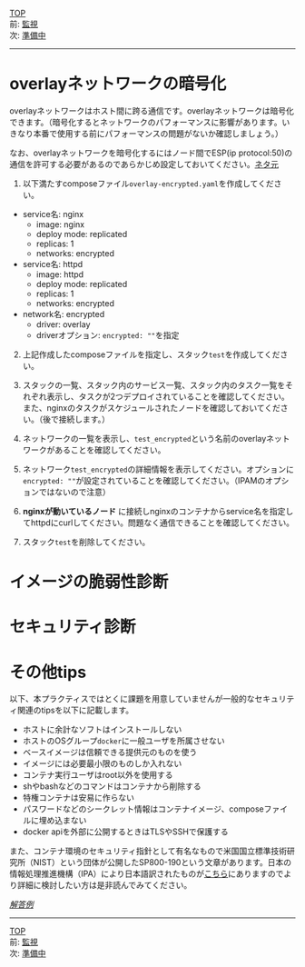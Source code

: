 [TOP](../README.md)   
前: [監視](./swarm-metrics.md)  
次: [準備中]()  

---

# overlayネットワークの暗号化

overlayネットワークはホスト間に跨る通信です。overlayネットワークは暗号化できます。（暗号化するとネットワークのパフォーマンスに影響があります。いきなり本番で使用する前にパフォーマンスの問題がないか確認しましょう。）

なお、overlayネットワークを暗号化するにはノード間でESP(ip protocol:50)の通信を許可する必要があるのであらかじめ設定しておいてください。[ネタ元](https://docs.docker.com/engine/swarm/swarm-tutorial/#open-protocols-and-ports-between-the-hosts)

1. 以下満たすcomposeファイル`overlay-encrypted.yaml`を作成してください。

- service名: nginx
  - image: nginx
  - deploy mode: replicated
  - replicas: 1
  - networks: encrypted
- service名: httpd
  - image: httpd
  - deploy mode: replicated
  - replicas: 1
  - networks: encrypted
- network名: encrypted
  - driver: overlay
  - driverオプション: `encrypted: ""`を指定

2. 上記作成したcomposeファイルを指定し、スタック`test`を作成してください。

3. スタックの一覧、スタック内のサービス一覧、スタック内のタスク一覧をそれぞれ表示し、タスクが2つデプロイされていることを確認してください。また、nginxのタスクがスケジュールされたノードを確認しておいてください。（後で接続します。）

4. ネットワークの一覧を表示し、`test_encrypted`という名前のoverlayネットワークがあることを確認してください。

5. ネットワーク`test_encrypted`の詳細情報を表示してください。オプションに`encrypted: ""`が設定されていることを確認してください。（IPAMのオプションではないので注意）

6. **nginxが動いているノード** に接続しnginxのコンテナからservice名を指定してhttpdにcurlしてください。問題なく通信できることを確認してください。

7. スタック`test`を削除してください。

# イメージの脆弱性診断

# セキュリティ診断

# その他tips

以下、本プラクティスではとくに課題を用意していませんが一般的なセキュリティ関連のtipsを以下に記載します。

- ホストに余計なソフトはインストールしない
- ホストのOSグループ`docker`に一般ユーザを所属させない
- ベースイメージは信頼できる提供元のものを使う
- イメージには必要最小限のものしか入れない
- コンテナ実行ユーザはroot以外を使用する
- shやbashなどのコマンドはコンテナから削除する
- 特権コンテナは安易に作らない
- パスワードなどのシークレット情報はコンテナイメージ、composeファイルに埋め込まない
- docker apiを外部に公開するときはTLSやSSHで保護する

また、コンテナ環境のセキュリティ指針として有名なもので米国国立標準技術研究所（NIST）という団体が公開したSP800-190という文章があります。日本の情報処理推進機構（IPA）により日本語訳されたものが[こちら](https://www.ipa.go.jp/files/000085279.pdf)にありますのでより詳細に検討したい方は是非読んでみてください。

*[解答例](./.ans/swarm-security.md)*

---

[TOP](../README.md)   
前: [監視](./swarm-metrics.md)  
次: [準備中]()  
